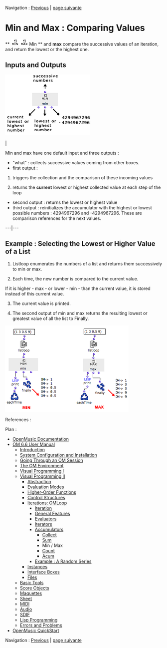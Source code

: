 
Navigation : [Previous](Sum "page précédente\(Sum\)") | [page
suivante](Count "Next\(Count\)")

# Min and Max : Comparing Values

** ![](../res/minmax_icon.png) Min ** and **max** compare the successive
values of an iteration, and return the lowest or the highest one.

## Inputs and Outputs

![](../res/min-inouts.png)

|

Min and max have one default input and three outputs :

  * "what" : collects successive values coming from other boxes.
  * first output :

  1. triggers the collection and the comparison of these incoming values

  2. returns the  **current** lowest or highest collected value at each step of the loop

  * second output : returns the lowest or highest value
  * third output : reinitializes the accumulator with the highest or lowest possible numbers : 4294967296 and -4294967296. These are comparison references for the next values. 

  
  
---|---  
  
## Example : Selecting the Lowest or Higher Value of a List

  1. Listloop enumerates the numbers of a list and returns them successively to min or max.

  2. Each time, the new number is compared to the current value. 

If it is higher - max - or lower - min - than the current value, it is stored
instead of this current value.

  3. The current value is printed. 

  4. The second output of min and max returns the resulting lowest or greatest value of all the list to Finally.

![](../res/minmax-ex.png)

References :

Plan :

  * [OpenMusic Documentation](OM-Documentation)
  * [OM 6.6 User Manual](OM-User-Manual)
    * [Introduction](00-Sommaire)
    * [System Configuration and Installation](Installation)
    * [Going Through an OM Session](Goingthrough)
    * [The OM Environment](Environment)
    * [Visual Programming I](BasicVisualProgramming)
    * [Visual Programming II](AdvancedVisualProgramming)
      * [Abstraction](Abstraction)
      * [Evaluation Modes](EvalModes)
      * [Higher-Order Functions](HighOrder)
      * [Control Structures](Control)
      * [Iterations: OMLoop](OMLoop)
        * [Iteration](LoopIntro)
        * [General Features](LoopGeneral)
        * [Evaluators](LoopEvaluators)
        * [Iterators](LoopIterators)
        * [Accumulators](LoopAccumulators)
          * [Collect](Collect)
          * [Sum](Sum)
          * Min / Max
          * [Count](Count)
          * [Acum](Acum)
        * [Example : A Random Series](LoopExample)
      * [Instances](Instances)
      * [Interface Boxes](InterfaceBoxes)
      * [Files](Files)
    * [Basic Tools](BasicObjects)
    * [Score Objects](ScoreObjects)
    * [Maquettes](Maquettes)
    * [Sheet](Sheet)
    * [MIDI](MIDI)
    * [Audio](Audio)
    * [SDIF](SDIF)
    * [Lisp Programming](Lisp)
    * [Errors and Problems](errors)
  * [OpenMusic QuickStart](QuickStart-Chapters)

Navigation : [Previous](Sum "page précédente\(Sum\)") | [page
suivante](Count "Next\(Count\)")

